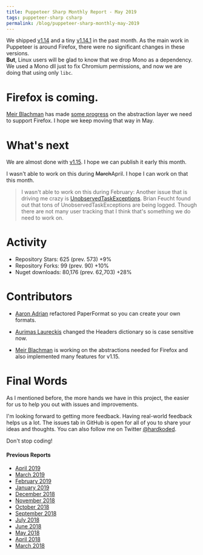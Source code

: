 ```yaml
---
title: Puppeteer Sharp Monthly Report - May 2019
tags: puppeteer-sharp csharp
permalink: /blog/puppeteer-sharp-monthly-may-2019
---
```


We shipped [v1.14](https://github.com/kblok/puppeteer-sharp/releases/tag/v1.14) and a tiny [v1.14.1](https://github.com/kblok/puppeteer-sharp/releases/tag/v1.14.1) in the past month. As the main work in Puppeteer is around Firefox, there were no significant changes in these versions.  
**But**, Linux users will be glad to know that we drop Mono as a dependency. We used a Mono dll just to fix Chromium permissions, and now we are doing that using only `libc`.

# Firefox is coming.

[Meir Blachman](https://www.twitter.com/MeirBlachman) has made [some progress](https://github.com/kblok/puppeteer-sharp/pull/1073) on the abstraction layer we need to support Firefox. I hope we keep moving that way in May.

# What's next

We are almost done with [v1.15](https://github.com/kblok/puppeteer-sharp/projects/33). I hope we can publish it early this month.

I wasn't able to work on this during ~~March~~April. I hope I can work on that this month.
>I wasn't able to work on  this during February:
>Another issue that is driving me crazy is [UnobservedTaskExceptions](https://github.com/kblok/puppeteer-sharp/issues/891). Brian Feucht found out that tons of UnobservedTaskExceptions are being logged. Though there are not many user tracking that I think that's something we do need to work on.

# Activity 

* Repository Stars:  625 (prev. 573) +9% 
* Repository Forks:  99 (prev. 90) +10%  
* Nuget downloads: 80,176 (prev. 62,703) +28%

# Contributors

* [Aaron Adrian](https://github.com/aaroncadrian) refactored PaperFormat so you can create your own formats.

* [Aurimas Laureckis](https://github.com/Aurimas1) changed the Headers dictionary so is case sensitive now.

* [Meir Blachman](https://www.twitter.com/MeirBlachman) is working on the abstractions needed for Firefox and also implemented many features for v1.15.

# Final Words

As I mentioned before, the more hands we have in this project, the easier for us to help you out with issues and improvements.

I'm looking forward to getting more feedback. Having real-world feedback helps us a lot. The issues tab in GitHub is open for all of you to share your ideas and thoughts. You can also follow me on Twitter [@hardkoded](https://twitter.com/hardkoded).

Don't stop coding!

#### Previous Reports
 * [April 2019](https://www.hardkoded.com/blog/puppeteer-sharp-monthly-apr-2019)
 * [March 2019](https://www.hardkoded.com/blog/puppeteer-sharp-monthly-mar-2019)
 * [February 2019](https://www.hardkoded.com/blog/puppeteer-sharp-monthly-feb-2019)
 * [January 2019](https://www.hardkoded.com/blog/puppeteer-sharp-monthly-jan-2019)
 * [December 2018](https://www.hardkoded.com/blog/puppeteer-sharp-monthly-dec-2018)
 * [November 2018](https://www.hardkoded.com/blog/puppeteer-sharp-monthly-nov-2018)
 * [October 2018](https://www.hardkoded.com/blog/puppeteer-sharp-monthly-oct-2018)
 * [September 2018](https://www.hardkoded.com/blog/puppeteer-sharp-monthly-sep-2018)
 * [July 2018](https://www.hardkoded.com/blog/puppeteer-sharp-monthly-jul-2018)
 * [June 2018](https://www.hardkoded.com/blog/puppeteer-sharp-monthly-jun-2018)
 * [May 2018](https://www.hardkoded.com/blogs/puppeteer-sharp-monthly-may-2018)
 * [April 2018](https://www.hardkoded.com/blogs/puppeteer-sharp-monthly-april-2018)
 * [March 2018](https://www.hardkoded.com/blogs/puppeteer-sharp-monthly-march-2018)